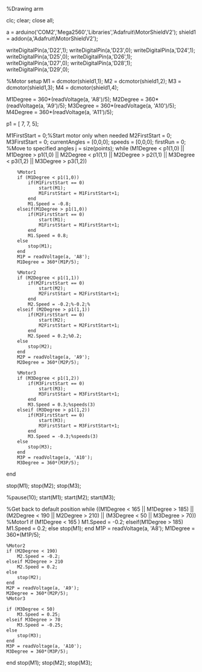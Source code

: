 %Drawing arm

clc;
clear;
close all;

a = arduino('COM2','Mega2560','Libraries','Adafruit\MotorShieldV2');
shield1 = addon(a,'Adafruit\MotorShieldV2');

writeDigitalPin(a,'D22',1);
writeDigitalPin(a,'D23',0);
writeDigitalPin(a,'D24',1);
writeDigitalPin(a,'D25',0);
writeDigitalPin(a,'D26',1);
writeDigitalPin(a,'D27',0);
writeDigitalPin(a,'D28',1);
writeDigitalPin(a,'D29',0);

%Motor setup
M1 = dcmotor(shield1,1);
M2 = dcmotor(shield1,2);
M3 = dcmotor(shield1,3);
M4 = dcmotor(shield1,4);

M1Degree = 360*(readVoltage(a, 'A8')/5);
M2Degree = 360*(readVoltage(a, 'A9')/5);
M3Degree = 360*(readVoltage(a, 'A10')/5);
M4Degree = 360*(readVoltage(a, 'A11')/5);

p1 = [ 7, 7, 5];

M1FirstStart = 0;%Start motor only when needed
M2FirstStart = 0;
M3FirstStart = 0;
currentAngles = [0,0,0];
speeds = [0,0,0];
firstRun  = 0;
%Move to specified angles
j = size(points);
while (M1Degree < p1(1,0) || M1Degree > p1(1,0) || M2Degree < p1(1,1) || M2Degree > p2(1,1) || M3Degree < p3(1,2) || M3Degree > p3(1,2))

        %Motor1
        if (M1Degree < p1(1,0))
            if(M1FirstStart == 0)
                start(M1);
                M1FirstStart = M1FirstStart+1;
            end
            M1.Speed = -0.8;
        elseif(M1Degree > p1(1,0))
            if(M1FirstStart == 0)
                start(M1);
                M1FirstStart = M1FirstStart+1;
            end
            M1.Speed = 0.8;
        else
            stop(M1);
        end
        M1P = readVoltage(a, 'A8');
        M1Degree = 360*(M1P/5);
        
        %Motor2
        if (M2Degree < p1(1,1))
            if(M2FirstStart == 0)
                start(M2);
                M2FirstStart = M2FirstStart+1;
            end
            M2.Speed = -0.2;%-0.2;%
        elseif (M2Degree > p1(1,1))
            if(M2FirstStart == 0)
                start(M2);
                M2FirstStart = M2FirstStart+1;
            end
            M2.Speed = 0.2;%0.2;
        else
            stop(M2);
        end
        M2P = readVoltage(a, 'A9');
        M2Degree = 360*(M2P/5);
        
        %Motor3
        if (M3Degree < p1(1,2))
            if(M3FirstStart == 0)
                start(M3);
                M3FirstStart = M3FirstStart+1;
            end
            M3.Speed = 0.3;%speeds(3)
        elseif (M3Degree > p1(1,2))
            if(M3FirstStart == 0)
                start(M3);
                M3FirstStart = M3FirstStart+1;
            end
            M3.Speed = -0.3;%speeds(3)
        else
            stop(M3);
        end
        M3P = readVoltage(a, 'A10');
        M3Degree = 360*(M3P/5);  
        
        
end

stop(M1);
stop(M2);
stop(M3);

%pause(10);
start(M1);
start(M2);
start(M3);

%Get back to default position
while ((M1Degree < 165 || M1Degree > 185) || (M2Degree < 190 || M2Degree > 210) || (M3Degree < 50 || M3Degree > 70))
    %Motor1
    if (M1Degree < 165 )
        M1.Speed = -0.2;
    elseif(M1Degree > 185)
        M1.Speed = 0.2;
    else
        stop(M1);
    end
    M1P = readVoltage(a, 'A8');
    M1Degree = 360*(M1P/5);

    %Motor2
    if (M2Degree < 190)
        M2.Speed = -0.2;
    elseif M2Degree > 210
        M2.Speed = 0.2;
    else
        stop(M2);
    end
    M2P = readVoltage(a, 'A9');
    M2Degree = 360*(M2P/5);
    %Motor3

    if (M3Degree < 50)
        M3.Speed = 0.25;
    elseif M3Degree > 70
        M3.Speed = -0.25;
    else
        stop(M3);
    end
    M3P = readVoltage(a, 'A10');
    M3Degree = 360*(M3P/5);
end
stop(M1);
stop(M2);
stop(M3);
